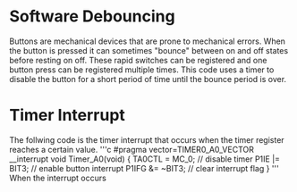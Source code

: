 # Software Debouncing
Buttons are mechanical devices that are prone to mechanical errors. When the button is pressed it can sometimes "bounce" between on and off states before resting on off. These rapid switches can be registered and one button press can be registered multiple times. This code uses a timer to disable the button for a short period of time until the bounce period is over. 

# Timer Interrupt
The follwing code is the timer interrupt that occurs when the timer register reaches a certain value.
'''c
#pragma vector=TIMER0_A0_VECTOR
    __interrupt void Timer_A0(void)
    {
        TA0CTL = MC_0;                      // disable timer
        P1IE |= BIT3;                       // enable button interrupt
        P1IFG &= ~BIT3;                     // clear interrupt flag
    }
'''
When the interrupt occurs 
